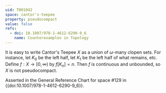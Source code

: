```yaml
---
uid: T001042
space: cantor's-teepee
property: pseudocompact
value: false
refs:
  - doi: 10.1007/978-1-4612-6290-9_6
    name: Counterexamples in Topology
---
```

It is easy to write Cantor's Teepee $X$ as a union of $\omega$-many clopen sets.  For instance, let $K_0$ be the left half, let $K_1$ be the left half of what remains, etc. Define $f:X\to [0,\infty)$ by $f[K_n]=n$. Then $f$ is continuous and unbounded, so $X$ is not pseudocompact.

Asserted in the General Reference Chart for space #129 in
{{doi:10.1007/978-1-4612-6290-9_6}}.
